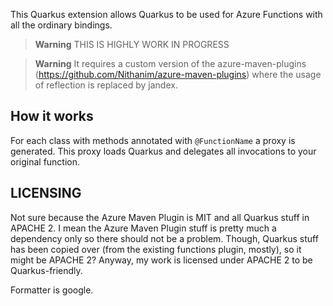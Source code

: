 This Quarkus extension allows Quarkus to be used for Azure Functions with all the ordinary bindings.

> **Warning**
> THIS IS HIGHLY WORK IN PROGRESS

> **Warning**
> It requires a custom version of the azure-maven-plugins (https://github.com/Nithanim/azure-maven-plugins) where the usage of reflection is replaced by jandex.



## How it works

For each class with methods annotated with `@FunctionName` a proxy is generated.
This proxy loads Quarkus and delegates all invocations to your original function.


## LICENSING
Not sure because the Azure Maven Plugin is MIT and all Quarkus stuff in APACHE 2.
I mean the Azure Maven Plugin stuff is pretty much a dependency only so there should not be a problem.
Though, Quarkus stuff has been copied over (from the existing functions plugin, mostly), so it might be APACHE 2?
Anyway, my work is licensed under APACHE 2 to be Quarkus-friendly.

Formatter is google.
